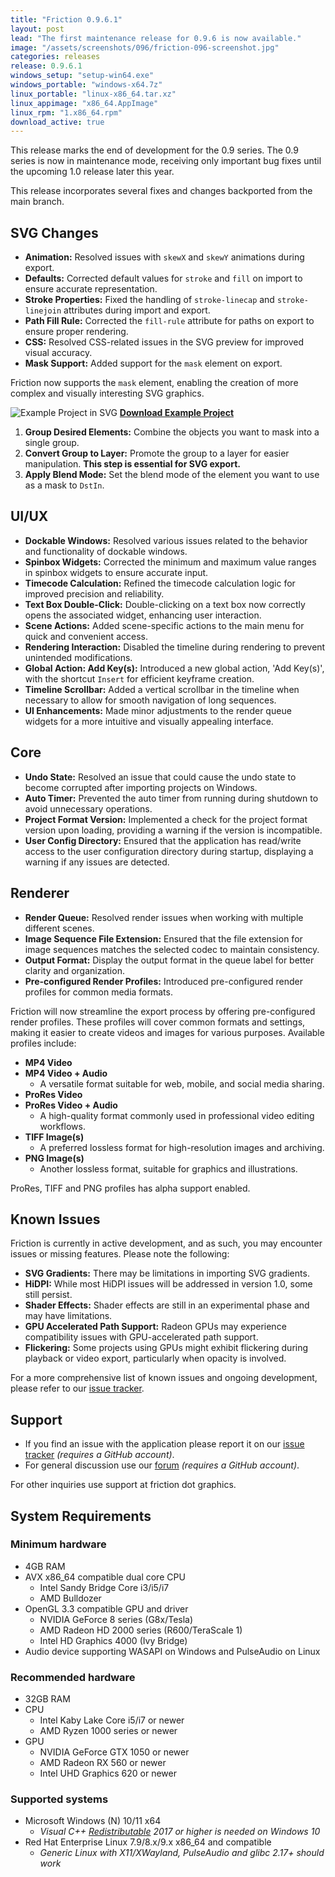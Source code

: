 ```yaml
---
title: "Friction 0.9.6.1"
layout: post
lead: "The first maintenance release for 0.9.6 is now available."
image: "/assets/screenshots/096/friction-096-screenshot.jpg"
categories: releases
release: 0.9.6.1
windows_setup: "setup-win64.exe"
windows_portable: "windows-x64.7z"
linux_portable: "linux-x86_64.tar.xz"
linux_appimage: "x86_64.AppImage"
linux_rpm: "1.x86_64.rpm"
download_active: true
---
```


This release marks the end of development for the 0.9 series. The 0.9 series is now in maintenance mode, receiving only important bug fixes until the upcoming 1.0 release later this year.

This release incorporates several fixes and changes backported from the main branch.

## SVG Changes

* **Animation:** Resolved issues with `skewX` and `skewY` animations during export.
* **Defaults:** Corrected default values for `stroke` and `fill` on import to ensure accurate representation.
* **Stroke Properties:** Fixed the handling of `stroke-linecap` and `stroke-linejoin` attributes during import and export.
* **Path Fill Rule:** Corrected the `fill-rule` attribute for paths on export to ensure proper rendering.
* **CSS:** Resolved CSS-related issues in the SVG preview for improved visual accuracy.
* **Mask Support:** Added support for the `mask` element on export.

Friction now supports the `mask` element, enabling the creation of more complex and visually interesting SVG graphics.

![Example Project in SVG](https://friction.graphics/assets/tutorials/tutorial-masking.svg)
**[Download Example Project](https://friction.graphics/assets/tutorials/tutorial-masking.friction)**

1. **Group Desired Elements:** Combine the objects you want to mask into a single group.
2. **Convert Group to Layer:** Promote the group to a layer for easier manipulation. **This step is essential for SVG export.**
3. **Apply Blend Mode:** Set the blend mode of the element you want to use as a mask to `DstIn`.

## UI/UX

* **Dockable Windows:** Resolved various issues related to the behavior and functionality of dockable windows.
* **Spinbox Widgets:** Corrected the minimum and maximum value ranges in spinbox widgets to ensure accurate input.
* **Timecode Calculation:** Refined the timecode calculation logic for improved precision and reliability.
* **Text Box Double-Click:** Double-clicking on a text box now correctly opens the associated widget, enhancing user interaction.
* **Scene Actions:** Added scene-specific actions to the main menu for quick and convenient access.
* **Rendering Interaction:** Disabled the timeline during rendering to prevent unintended modifications.
* **Global Action: Add Key(s):** Introduced a new global action, 'Add Key(s)', with the shortcut `Insert` for efficient keyframe creation.
* **Timeline Scrollbar:** Added a vertical scrollbar in the timeline when necessary to allow for smooth navigation of long sequences.
* **UI Enhancements:** Made minor adjustments to the render queue widgets for a more intuitive and visually appealing interface.

## Core

* **Undo State:** Resolved an issue that could cause the undo state to become corrupted after importing projects on Windows.
* **Auto Timer:** Prevented the auto timer from running during shutdown to avoid unnecessary operations.
* **Project Format Version:** Implemented a check for the project format version upon loading, providing a warning if the version is incompatible.
* **User Config Directory:** Ensured that the application has read/write access to the user configuration directory during startup, displaying a warning if any issues are detected.

## Renderer

* **Render Queue:** Resolved render issues when working with multiple different scenes.
* **Image Sequence File Extension:** Ensured that the file extension for image sequences matches the selected codec to maintain consistency.
* **Output Format:** Display the output format in the queue label for better clarity and organization.
* **Pre-configured Render Profiles:** Introduced pre-configured render profiles for common media formats.

Friction will now streamline the export process by offering pre-configured render profiles. These profiles will cover common formats and settings, making it easier to create videos and images for various purposes. Available profiles include:

* **MP4 Video**
* **MP4 Video + Audio**
  * A versatile format suitable for web, mobile, and social media sharing.
* **ProRes Video**
* **ProRes Video + Audio**
  * A high-quality format commonly used in professional video editing workflows.
* **TIFF Image(s)**
  * A preferred lossless format for high-resolution images and archiving.
* **PNG Image(s)**
  * Another lossless format, suitable for graphics and illustrations.

ProRes, TIFF and PNG profiles has alpha support enabled.

## Known Issues

Friction is currently in active development, and as such, you may encounter issues or missing features. Please note the following:

* **SVG Gradients:** There may be limitations in importing SVG gradients.
* **HiDPI:** While most HiDPI issues will be addressed in version 1.0, some still persist.
* **Shader Effects:** Shader effects are still in an experimental phase and may have limitations.
* **GPU Accelerated Path Support:** Radeon GPUs may experience compatibility issues with GPU-accelerated path support.
* **Flickering:** Some projects using GPUs might exhibit flickering during playback or video export, particularly when opacity is involved.

For a more comprehensive list of known issues and ongoing development, please refer to our [issue tracker](https://github.com/friction2d/friction/issues).

## Support

* If you find an issue with the application please report it on our [issue tracker](https://github.com/friction2d/friction/issues) *(requires a GitHub account)*.
* For general discussion use our [forum](https://github.com/orgs/friction2d/discussions) *(requires a GitHub account)*.

For other inquiries use support at friction dot graphics.

## System Requirements

### Minimum hardware

* 4GB RAM
* AVX x86_64 compatible dual core CPU
  * Intel Sandy Bridge Core i3/i5/i7
  * AMD Bulldozer
* OpenGL 3.3 compatible GPU and driver
  * NVIDIA GeForce 8 series (G8x/Tesla)
  * AMD Radeon HD 2000 series (R600/TeraScale 1)
  * Intel HD Graphics 4000 (Ivy Bridge)
* Audio device supporting WASAPI on Windows and PulseAudio on Linux

### Recommended hardware

* 32GB RAM
* CPU
  * Intel Kaby Lake Core i5/i7 or newer
  * AMD Ryzen 1000 series or newer
* GPU
  * NVIDIA GeForce GTX 1050 or newer
  * AMD Radeon RX 560 or newer
  * Intel UHD Graphics 620 or newer

### Supported systems

* Microsoft Windows (N) 10/11 x64
  * *Visual C++ [Redistributable](https://aka.ms/vs/17/release/vc_redist.x64.exe) 2017 or higher is needed on Windows 10*
* Red Hat Enterprise Linux 7.9/8.x/9.x x86_64 and compatible
  * *Generic Linux with X11/XWayland, PulseAudio and glibc 2.17+ should work*
